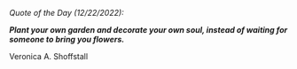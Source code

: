 *Quote of the Day (12/22/2022):*

_**Plant your own garden and decorate your own soul, instead of waiting for someone to bring you flowers.**_

Veronica A. Shoffstall